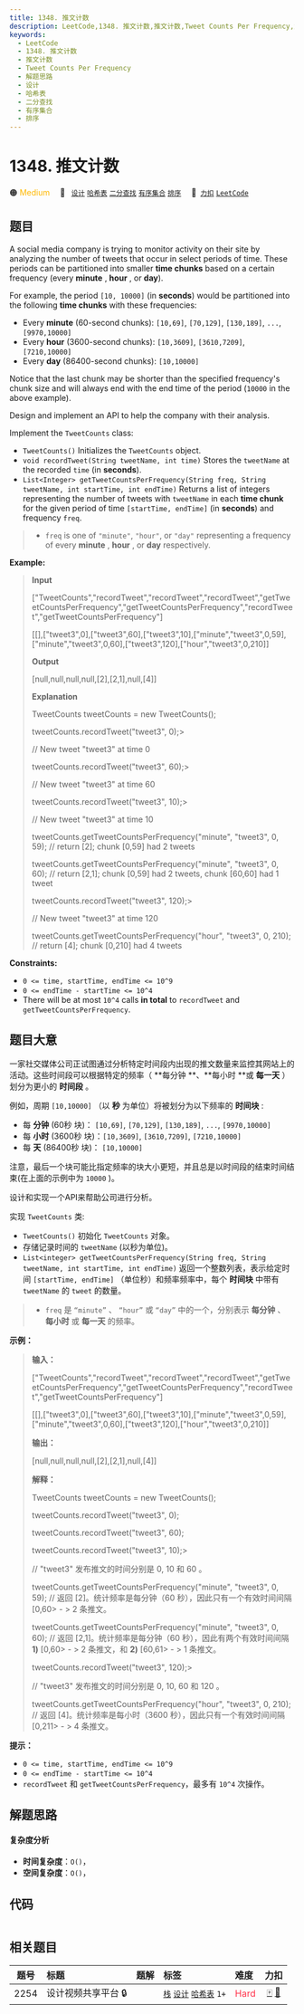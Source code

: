```yaml
---
title: 1348. 推文计数
description: LeetCode,1348. 推文计数,推文计数,Tweet Counts Per Frequency,解题思路,设计,哈希表,二分查找,有序集合,排序
keywords:
  - LeetCode
  - 1348. 推文计数
  - 推文计数
  - Tweet Counts Per Frequency
  - 解题思路
  - 设计
  - 哈希表
  - 二分查找
  - 有序集合
  - 排序
---
```


# 1348. 推文计数

🟠 <font color=#ffb800>Medium</font>&emsp; 🔖&ensp; [`设计`](/tag/design.md) [`哈希表`](/tag/hash-table.md) [`二分查找`](/tag/binary-search.md) [`有序集合`](/tag/ordered-set.md) [`排序`](/tag/sorting.md)&emsp; 🔗&ensp;[`力扣`](https://leetcode.cn/problems/tweet-counts-per-frequency) [`LeetCode`](https://leetcode.com/problems/tweet-counts-per-frequency)

## 题目

A social media company is trying to monitor activity on their site by
analyzing the number of tweets that occur in select periods of time. These
periods can be partitioned into smaller **time chunks** based on a certain
frequency (every **minute** , **hour** , or **day**).

For example, the period `[10, 10000]` (in **seconds**) would be partitioned
into the following **time chunks** with these frequencies:

  * Every **minute** (60-second chunks): `[10,69]`, `[70,129]`, `[130,189]`, `...`, `[9970,10000]`
  * Every **hour** (3600-second chunks): `[10,3609]`, `[3610,7209]`, `[7210,10000]`
  * Every **day** (86400-second chunks): `[10,10000]`

Notice that the last chunk may be shorter than the specified frequency's chunk
size and will always end with the end time of the period (`10000` in the above
example).

Design and implement an API to help the company with their analysis.

Implement the `TweetCounts` class:

  * `TweetCounts()` Initializes the `TweetCounts` object.
  * `void recordTweet(String tweetName, int time)` Stores the `tweetName` at the recorded `time` (in **seconds**).
  * `List<Integer> getTweetCountsPerFrequency(String freq, String tweetName, int startTime, int endTime)` Returns a list of integers representing the number of tweets with `tweetName` in each **time chunk** for the given period of time `[startTime, endTime]` (in **seconds**) and frequency `freq`. 
> 
> * `freq` is one of `"minute"`, `"hour"`, or `"day"` representing a frequency of every **minute** , **hour** , or **day** respectively.



**Example:**

> 
> 
> 
> 
> 
> **Input**
> 
> ["TweetCounts","recordTweet","recordTweet","recordTweet","getTweetCountsPerFrequency","getTweetCountsPerFrequency","recordTweet","getTweetCountsPerFrequency"]
> 
> [[],["tweet3",0],["tweet3",60],["tweet3",10],["minute","tweet3",0,59],["minute","tweet3",0,60],["tweet3",120],["hour","tweet3",0,210]]
> 
> 
> 
> **Output**
> 
> [null,null,null,null,[2],[2,1],null,[4]]
> 
> 
> 
> **Explanation**
> 
> TweetCounts tweetCounts = new TweetCounts();
> 
> tweetCounts.recordTweet("tweet3", 0);> 
> > 
> > 
> > 
> > 
> > 
> > 
>   // New tweet "tweet3" at time 0
> 
> tweetCounts.recordTweet("tweet3", 60);> 
> > 
> > 
> > 
> > 
> > 
> > 
>  // New tweet "tweet3" at time 60
> 
> tweetCounts.recordTweet("tweet3", 10);> 
> > 
> > 
> > 
> > 
> > 
> > 
>  // New tweet "tweet3" at time 10
> 
> tweetCounts.getTweetCountsPerFrequency("minute", "tweet3", 0, 59); // return [2]; chunk [0,59] had 2 tweets
> 
> tweetCounts.getTweetCountsPerFrequency("minute", "tweet3", 0, 60); // return [2,1]; chunk [0,59] had 2 tweets, chunk [60,60] had 1 tweet
> 
> tweetCounts.recordTweet("tweet3", 120);> 
> > 
> > 
> > 
> > 
> > 
> > 
> // New tweet "tweet3" at time 120
> 
> tweetCounts.getTweetCountsPerFrequency("hour", "tweet3", 0, 210);  // return [4]; chunk [0,210] had 4 tweets

**Constraints:**

  * `0 <= time, startTime, endTime <= 10^9`
  * `0 <= endTime - startTime <= 10^4`
  * There will be at most `10^4` calls **in total** to `recordTweet` and `getTweetCountsPerFrequency`.


## 题目大意

一家社交媒体公司正试图通过分析特定时间段内出现的推文数量来监控其网站上的活动。这些时间段可以根据特定的频率（ **每分钟  **、**每小时  **或
**每一天** ）划分为更小的 **时间段** 。



例如，周期 `[10,10000]` （以 **秒** 为单位）将被划分为以下频率的 **时间块** :

  * 每 **分钟** (60秒 块)： `[10,69]`, `[70,129]`, `[130,189]`, `...`, `[9970,10000]`
  * 每 **小时** (3600秒 块)：`[10,3609]`, `[3610,7209]`, `[7210,10000]`
  * 每 **天** (86400秒 块)： `[10,10000]`

注意，最后一个块可能比指定频率的块大小更短，并且总是以时间段的结束时间结束(在上面的示例中为 `10000` )。

设计和实现一个API来帮助公司进行分析。

实现 `TweetCounts` 类:

  * `TweetCounts()` 初始化 `TweetCounts` 对象。
  * 存储记录时间的 `tweetName` (以秒为单位)。
  * `List<integer> getTweetCountsPerFrequency(String freq, String tweetName, int startTime, int endTime)` 返回一个整数列表，表示给定时间 `[startTime, endTime]` （单位秒）和频率频率中，每个 **时间块** 中带有 `tweetName` 的 `tweet` 的数量。 
> 
> * `freq` 是 `“minute”` 、 `“hour”` 或 `“day”` 中的一个，分别表示 **每分钟** 、 **每小时** 或 **每一天** 的频率。



**示例：**

> 
> 
> 
> 
> 
> **输入：**
> 
> ["TweetCounts","recordTweet","recordTweet","recordTweet","getTweetCountsPerFrequency","getTweetCountsPerFrequency","recordTweet","getTweetCountsPerFrequency"]
> 
> [[],["tweet3",0],["tweet3",60],["tweet3",10],["minute","tweet3",0,59],["minute","tweet3",0,60],["tweet3",120],["hour","tweet3",0,210]]
> 
> 
> 
> **输出：**
> 
> [null,null,null,null,[2],[2,1],null,[4]]
> 
> 
> 
> **解释：**
> 
> TweetCounts tweetCounts = new TweetCounts();
> 
> tweetCounts.recordTweet("tweet3", 0);
> 
> tweetCounts.recordTweet("tweet3", 60);
> 
> tweetCounts.recordTweet("tweet3", 10);> 
> > 
> > 
> > 
> > 
> > 
> > 
>  // "tweet3" 发布推文的时间分别是 0, 10 和 60 。
> 
> tweetCounts.getTweetCountsPerFrequency("minute", "tweet3", 0, 59); // 返回 [2]。统计频率是每分钟（60 秒），因此只有一个有效时间间隔 [0,60> - > 2 条推文。
> 
> tweetCounts.getTweetCountsPerFrequency("minute", "tweet3", 0, 60); // 返回 [2,1]。统计频率是每分钟（60 秒），因此有两个有效时间间隔 **1)**  [0,60> - > 2 条推文，和 **2)**  [60,61> - > 1 条推文。 
> 
> tweetCounts.recordTweet("tweet3", 120);> 
> > 
> > 
> > 
> > 
> > 
> > 
> // "tweet3" 发布推文的时间分别是 0, 10, 60 和 120 。
> 
> tweetCounts.getTweetCountsPerFrequency("hour", "tweet3", 0, 210);  // 返回 [4]。统计频率是每小时（3600 秒），因此只有一个有效时间间隔 [0,211> - > 4 条推文。
> 
> 



**提示：**

  * `0 <= time, startTime, endTime <= 10^9`
  * `0 <= endTime - startTime <= 10^4`
  * `recordTweet` 和 `getTweetCountsPerFrequency`，最多有 `10^4` 次操作。


## 解题思路

#### 复杂度分析

- **时间复杂度**：`O()`，
- **空间复杂度**：`O()`，

## 代码

```javascript

```

## 相关题目

<!-- prettier-ignore -->
| 题号 | 标题 | 题解 | 标签 | 难度 | 力扣 |
| :------: | :------ | :------: | :------ | :------ | :------: |
| 2254 | 设计视频共享平台 🔒 |  |  [`栈`](/tag/stack.md) [`设计`](/tag/design.md) [`哈希表`](/tag/hash-table.md) `1+` | <font color=#ff334b>Hard</font> | [🀄️](https://leetcode.cn/problems/design-video-sharing-platform) [🔗](https://leetcode.com/problems/design-video-sharing-platform) |